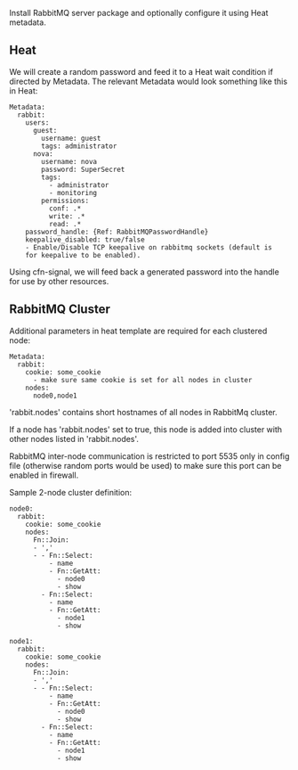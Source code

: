 Install RabbitMQ server package and optionally configure it using Heat
metadata.

Heat
----

We will create a random password and feed it to a Heat wait condition
if directed by Metadata. The relevant Metadata would look something like
this in Heat:

    Metadata:
      rabbit:
        users:
          guest:
            username: guest
            tags: administrator
          nova:
            username: nova
            password: SuperSecret
            tags: 
              - administrator
              - monitoring
            permissions:
              conf: .*
              write: .*
              read: .*
        password_handle: {Ref: RabbitMQPasswordHandle}
        keepalive_disabled: true/false
        - Enable/Disable TCP keepalive on rabbitmq sockets (default is
        for keepalive to be enabled).

Using cfn-signal, we will feed back a generated password into the handle
for use by other resources.


RabbitMQ Cluster
----------------

Additional parameters in heat template are required for each clustered node:

    Metadata:
      rabbit:
        cookie: some_cookie
          - make sure same cookie is set for all nodes in cluster
        nodes:
          node0,node1

'rabbit.nodes' contains short hostnames of all nodes in RabbitMq cluster.

If a node has 'rabbit.nodes' set to true, this node is added into
cluster with other nodes listed in 'rabbit.nodes'.

RabbitMQ inter-node communication is restricted to port 5535 only in config file
(otherwise random ports would be used) to make sure this port can be enabled in
firewall.


Sample 2-node cluster definition:

    node0:
      rabbit:
        cookie: some_cookie
        nodes:
          Fn::Join:
          - ','
          - - Fn::Select:
              - name
              - Fn::GetAtt:
                - node0
                - show
            - Fn::Select:
              - name
              - Fn::GetAtt:
                - node1
                - show

    node1:
      rabbit:
        cookie: some_cookie
        nodes:
          Fn::Join:
          - ','
          - - Fn::Select:
              - name
              - Fn::GetAtt:
                - node0
                - show
            - Fn::Select:
              - name
              - Fn::GetAtt:
                - node1
                - show
